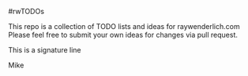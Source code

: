 #rwTODOs

This repo is a collection of TODO lists and ideas for raywenderlich.com
Please feel free to submit your own ideas for changes via pull request.


This is a signature line

Mike
